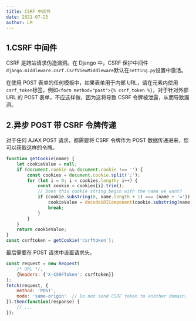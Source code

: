 ```yaml
---
title: CSRF 中间件
date: 2021-07-25
author: LM
---
```


## 1.CSRF 中间件

CSRF 是跨站请求伪造漏洞。在 Django 中，CSRF 保护中间件`django.middleware.csrf.CsrfViewMiddleware`默认在`setting.py`设置中激活。

在使用 POST 表单的任何模板中，如果表单用于内部 URL，请在元素内使用`csrf_token`标签，例如`<form method="post">{% csrf_token %}`，对于针对外部 URL 的 POST 表单，不应这样做，因为这将导致 CSRF 令牌被泄露，从而导致漏洞。

## 2.异步 POST 带 CSRF 令牌传递

对于任何 AJAX POST 请求，都需要将 CSRF 令牌作为 POST 数据传递进来，您可以获取这样的令牌。

```javascript
function getCookie(name) {
    let cookieValue = null;
    if (document.cookie && document.cookie !== '') {
        const cookies = document.cookie.split(';');
        for (let i = 0; i < cookies.length; i++) {
            const cookie = cookies[i].trim();
            // Does this cookie string begin with the name we want?
            if (cookie.substring(0, name.length + 1) === (name + '=')) {
                cookieValue = decodeURIComponent(cookie.substring(name.length + 1));
                break;
            }
        }
    }
    return cookieValue;
}
const csrftoken = getCookie('csrftoken');
```

最后需要在 POST 请求中设置请求头。

```javascript
const request = new Request(
    /* URL */,
    {headers: {'X-CSRFToken': csrftoken}}
);
fetch(request, {
    method: 'POST',
    mode: 'same-origin'  // Do not send CSRF token to another domain.
}).then(function(response) {
    // ...
});
```

